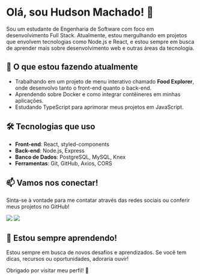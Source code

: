 # Olá, sou Hudson Machado! 👋

Sou um estudante de Engenharia de Software com foco em desenvolvimento Full Stack. Atualmente, estou mergulhando em projetos que envolvem tecnologias como Node.js e React, e estou sempre em busca de aprender mais sobre desenvolvimento web e outras áreas da tecnologia.

## 🚀 O que estou fazendo atualmente

- Trabalhando em um projeto de menu interativo chamado **Food Explorer**, onde desenvolvo tanto o front-end quanto o back-end.
- Aprendendo sobre Docker e como integrar contêineres em minhas aplicações.
- Estudando TypeScript para aprimorar meus projetos em JavaScript.

## 🛠️ Tecnologias que uso

- **Front-end**: React, styled-components
- **Back-end**: Node.js, Express
- **Banco de Dados**: PostgreSQL, MySQL, Knex
- **Ferramentas**: Git, GitHub, Axios, CORS

## 📫 Vamos nos conectar!

Sinta-se à vontade para me contatar através das redes sociais ou conferir meus projetos no GitHub!


[<img src = "https://img.shields.io/badge/GitHub-100000?style=for-the-badge&logo=github&logoColor=white">](https://github.com/huddmax)
[<img src="https://img.shields.io/badge/linkedin-%230077B5.svg?&style=for-the-badge&logo=linkedin&logoColor=white" />](https://www.linkedin.com/in/hudson-machado-03346024b)

## 🌱 Estou sempre aprendendo!

Estou sempre em busca de novos desafios e aprendizados. Se você tem dicas, recursos ou oportunidades, adoraria ouvir!

Obrigado por visitar meu perfil! 🚀
